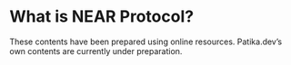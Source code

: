 # What is NEAR Protocol?

These contents have been prepared using online resources. Patika.dev’s own contents are currently under preparation.
